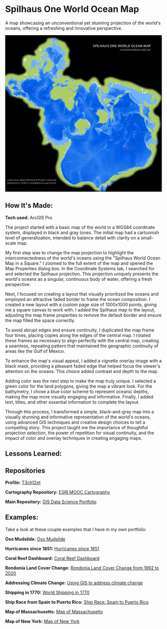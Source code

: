 # Spilhaus One World Ocean Map
A map showcasing an unconventional yet stunning projection of the world's oceans, offering a refreshing and innovative perspective.

<img src="./Spilhaus_Layout_EmekaEmeche.jpg" img alt = "Spilhaus Layout"/>

## How It's Made:

**Tech used:** ArcGIS Pro

The project started with a basic map of the world in a WGS84 coordinate system, displayed in black and gray tones. The initial map had a cartoonish level of generalization, intended to balance detail with clarity on a small-scale map.

My first step was to change the map projection to highlight the interconnectedness of the world's oceans using the "Spilhaus World Ocean Map in a Square." I zoomed to the full extent of the map and opened the Map Properties dialog box. In the Coordinate Systems tab, I searched for and selected the Spilhaus projection. This projection uniquely presents the world's oceans as a singular, continuous body of water, offering a fresh perspective.

Next, I focused on creating a layout that visually prioritized the oceans and employed an attractive faded border to frame the ocean composition. I created a new layout with a custom page size of 1000x1000 points, giving me a square canvas to work with. I added the Spilhaus map to the layout, adjusting the map frame properties to remove the default border and ensure the map filled the space correctly.

To avoid abrupt edges and ensure continuity, I duplicated the map frame four times, placing copies along the edges of the central map. I rotated these frames as necessary to align perfectly with the central map, creating a seamless, repeating pattern that maintained the geographic continuity of areas like the Gulf of Mexico.

To enhance the map's visual appeal, I added a vignette overlay image with a black mask, providing a pleasant faded edge that helped focus the viewer's attention on the oceans. This choice added contrast and depth to the map.

Adding color was the next step to make the map truly unique. I selected a green color for the land polygons, giving the map a vibrant look. For the bathymetry, I chose a blue color scheme to represent oceanic depths, making the map more visually engaging and informative. Finally, I added text, titles, and other essential information to complete the layout.

Through this process, I transformed a simple, black-and-gray map into a visually stunning and informative representation of the world's oceans, using advanced GIS techniques and creative design choices to tell a compelling story. This project taught me the importance of thoughtful projection selection, the power of repetition for visual continuity, and the impact of color and overlay techniques in creating engaging maps.

## Lessons Learned:



## Repositories
**Profile:** [T3ch12et](https://github.com/T3ch12et)

**Cartography Repository:** [ESRI MOOC Cartography](https://github.com/T3ch12et/GIS-Data-Science-Portfolio/tree/main/ESRI-MOOC-Cartography)

**Main Repository:** [GIS Data Science Portfolio](https://github.com/T3ch12et/GIS-Data-Science-Portfolio)

## Examples:
Take a look at these couple examples that I have in my own portfolio:

**Oso Mudslide:** [Oso Mudslide](https://github.com/T3ch12et/GIS-Data-Science-Portfolio/tree/main/ESRI-MOOC-Cartography/Oso-Mudslide)

**Hurricanes since 1851:** [Hurricanes since 1851](https://github.com/T3ch12et/GIS-Data-Science-Portfolio/tree/main/ESRI-MOOC-Cartography/Hurricanes-since-1851) 

**Coral Reef Dashboard:** [Coral Reef Dashboard](https://github.com/T3ch12et/GIS-Data-Science-Portfolio/tree/main/ESRI-MOOC-GIS-for-Climate-Action/Coral-Reef-Dashboard)

**Rondonia Land Cover Change:** [Rondonia Land Cover Change from 1992 to 2020](https://github.com/T3ch12et/GIS-Data-Science-Portfolio/tree/main/ESRI-MOOC-GIS-for-Climate-Action/Rondonia-Land-Cover-Change)

**Addressing Climate Change:** [Using GIS to address climate change](https://github.com/T3ch12et/GIS-Data-Science-Portfolio/blob/main/ESRI-MOOC-GIS-for-Climate-Action/Addressing-Climate-Change/README.md)

**Shipping in 1770:** [World Shipping in 1770](https://github.com/T3ch12et/GIS-Data-Science-Portfolio/tree/main/ESRI-MOOC-Cartography/Shipping-in-1770)

**Ship Race from Spain to Puerto Rico:** [Ship Race: Spain to Puerto Rico](https://github.com/T3ch12et/GIS-Data-Science-Portfolio/tree/main/ESRI-MOOC-Cartography/Ship-Race-Spain-to-Puerto-Rico-1770)

**Map of Massachusetts:** [Map of Massachusetts](https://github.com/T3ch12et/GIS-Data-Science-Portfolio/tree/main/ESRI-MOOC-Cartography/Map-of-Massachusetts)

**Map of New York:** [Map of New York](https://github.com/T3ch12et/GIS-Data-Science-Portfolio/tree/main/ESRI-MOOC-Cartography/Map-of-New-York)
